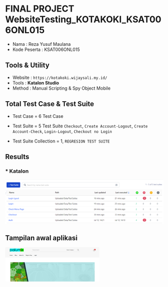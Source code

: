 # FINAL PROJECT WebsiteTesting_KOTAKOKI_KSAT006ONL015

- Nama : Reza Yusuf Maulana
- Kode Peserta : KSAT006ONL015

## Tools & Utility

- Website : `https://kotakoki.wijaysali.my.id/`
- Tools : <b>Katalon Studio</b>
- Method : Manual Scripting & Spy Object Mobile

## Total Test Case & Test Suite

- Test Case = 6 Test Case
- Test Suite = 5 Test Suite `Checkout`, `Create Account-Logout`, `Create Account-Check`, `Login-Logout`, `Checkout no Login`

- Test Suite Collection = 1, `REGRESION TEST SUITE`

## Results

### \* Katalon

<img src="https://github.com/rezaa98/WebFinalProjekKatalonReza-KSAT006ONL015/blob/main/IMG/report.png" width="1000">

## Tampilan awal aplikasi

<img src="https://github.com/rezaa98/WebFinalProjekKatalonReza-KSAT006ONL015/blob/main/IMG/dashboard.png" width="300">
